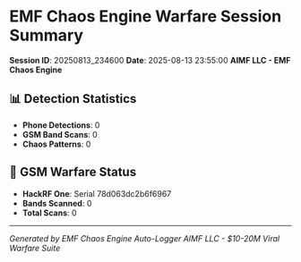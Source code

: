 # EMF Chaos Engine Warfare Session Summary
**Session ID**: 20250813_234600
**Date**: 2025-08-13 23:55:00
**AIMF LLC - EMF Chaos Engine**

## 📊 Detection Statistics
- **Phone Detections**: 0
- **GSM Band Scans**: 0
- **Chaos Patterns**: 0

## 📡 GSM Warfare Status
- **HackRF One**: Serial 78d063dc2b6f6967
- **Bands Scanned**: 0
- **Total Scans**: 0

---
*Generated by EMF Chaos Engine Auto-Logger*
*AIMF LLC - $10-20M Viral Warfare Suite*
